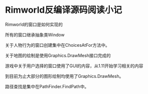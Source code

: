 # Rimworld反编译源码阅读小记

Rimworld的窗口是如何实现的

所有的窗口继承抽象类Window

关于人物行为的窗口创建集中在ChoicesAtFor方法中。

关于地图的绘制是使用Graphics.DrawMesh接口完成的

游戏中关于用户选择的窗口使用了GUI的内容，从1.11开始学习相关的内容

到目前为止大部分的图形绘制均使用了Graphics.DrawMesh。

路径查找是集中在PathFinder.FindPath中。
